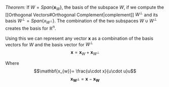 *Theorem:* If $W=Span\{\mathbf{x}_W\}$, the basis of the subspace $W$, if we compute the [[Orthogonal Vectors#Orthogonal Complement|complement]] $W^\perp$ and its basis $W^\perp=Span\{x_{W^\perp}\}$. The combination of the two subspaces $W \cup W^\perp$ creates the basis for $\mathbb{R}^n$. 

Using this we can represent any vector $\mathbf{x}$ as a combination of the basis vectors for $W$ and the basis vector for $W^\perp$
$$\mathbf{x}=\mathbf{x}_W+\mathbf{x}_{W^\perp}$$

Where $$\mathbf{x_{w}}= \frac{u\cdot x}{u\cdot u}u$$
$$\mathbf{x_{W^\perp}}=\mathbf{x}-\mathbf{x_W}$$
